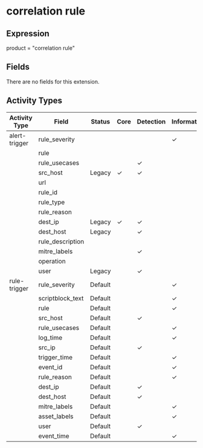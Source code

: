 correlation rule
================

Expression
----------

product = "correlation rule"

Fields
------

There are no fields for this extension.

Activity Types
--------------

| Activity Type | Field            | Status  | Core     | Detection | Informational |
| ------------- | ---------------- | ------- | -------- | --------- | ------------- |
| alert-trigger | rule_severity    |         |          |           | &#10003;      |
|               | rule             |         |          |           |               |
|               | rule_usecases    |         |          | &#10003;  |               |
|               | src_host         | Legacy  | &#10003; | &#10003;  |               |
|               | url              |         |          |           |               |
|               | rule_id          |         |          |           |               |
|               | rule_type        |         |          |           |               |
|               | rule_reason      |         |          |           |               |
|               | dest_ip          | Legacy  | &#10003; | &#10003;  |               |
|               | dest_host        | Legacy  |          | &#10003;  |               |
|               | rule_description |         |          |           |               |
|               | mitre_labels     |         |          | &#10003;  |               |
|               | operation        |         |          |           |               |
|               | user             | Legacy  |          | &#10003;  |               |
| rule-trigger  | rule_severity    | Default |          |           | &#10003;      |
|               | scriptblock_text | Default |          |           | &#10003;      |
|               | rule             | Default |          |           | &#10003;      |
|               | src_host         | Default |          | &#10003;  |               |
|               | rule_usecases    | Default |          |           | &#10003;      |
|               | log_time         | Default |          |           | &#10003;      |
|               | src_ip           | Default |          | &#10003;  |               |
|               | trigger_time     | Default |          |           | &#10003;      |
|               | event_id         | Default |          |           | &#10003;      |
|               | rule_reason      | Default |          |           | &#10003;      |
|               | dest_ip          | Default |          | &#10003;  |               |
|               | dest_host        | Default |          | &#10003;  |               |
|               | mitre_labels     | Default |          |           | &#10003;      |
|               | asset_labels     | Default |          |           | &#10003;      |
|               | user             | Default |          | &#10003;  |               |
|               | event_time       | Default |          |           | &#10003;      |

